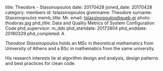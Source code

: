 title: Theodore - Stassinopoulos
date: 20170428
joined_date: 20170428
category: members
id: tstassinopoulos
givenname: Theodore
surname: Stassinopoulos
memb_title: Mr.
email: tstassinopoulos@aueb.gr
photo: thodoras.jpg
phd_title: Data and Quality Metrics of System Configuration Code 
phd_supervisor: m_dds
phd_startdate: 20172804
phd_enddate: 20180329
phd_completed: A

_Theodore Stassinopoulos_ holds an MSc in theoretical mathematics from University of Athens and a BSc in mathematics from the same university.

His research interests lie at algorithm design and analysis, design patterns and best practices for clean code.

